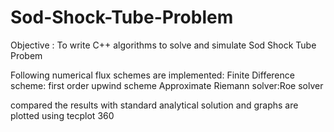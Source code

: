 # Sod-Shock-Tube-Problem
Objective : To write C++ algorithms to solve and simulate Sod Shock Tube Probem

Following numerical flux schemes are implemented:
Finite Difference scheme: first order upwind scheme
Approximate Riemann solver:Roe solver

compared the results with standard analytical solution and graphs are plotted using tecplot 360
